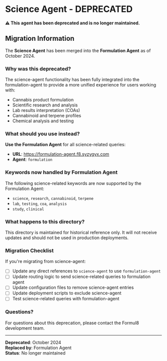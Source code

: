 # Science Agent - DEPRECATED

**⚠️ This agent has been deprecated and is no longer maintained.**

## Migration Information

The **Science Agent** has been merged into the **Formulation Agent** as of October 2024.

### Why was this deprecated?

The science-agent functionality has been fully integrated into the formulation-agent to provide a more unified experience for users working with:
- Cannabis product formulation
- Scientific research and analysis
- Lab results interpretation (COAs)
- Cannabinoid and terpene profiles
- Chemical analysis and testing

### What should you use instead?

**Use the Formulation Agent** for all science-related queries:
- **URL**: https://formulation-agent.f8.syzygyx.com
- **Agent**: `formulation`

### Keywords now handled by Formulation Agent

The following science-related keywords are now supported by the Formulation Agent:
- `science`, `research`, `cannabinoid`, `terpene`
- `lab`, `testing`, `coa`, `analysis`
- `study`, `clinical`

### What happens to this directory?

This directory is maintained for historical reference only. It will not receive updates and should not be used in production deployments.

### Migration Checklist

If you're migrating from science-agent:

- [ ] Update any direct references to `science-agent` to use `formulation-agent`
- [ ] Update routing logic to send science-related queries to formulation agent
- [ ] Update configuration files to remove science-agent entries
- [ ] Update deployment scripts to exclude science-agent
- [ ] Test science-related queries with formulation-agent

### Questions?

For questions about this deprecation, please contact the Formul8 development team.

---

**Deprecated**: October 2024  
**Replaced by**: Formulation Agent  
**Status**: No longer maintained

